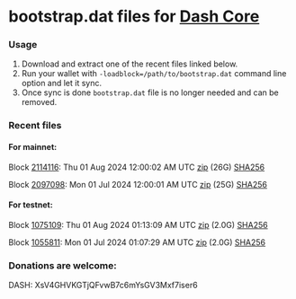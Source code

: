 # bootstrap.dat files for [Dash Core](https://github.com/dashpay/dash)

### Usage

1. Download and extract one of the recent files linked below.
1. Run your wallet with `-loadblock=/path/to/bootstrap.dat` command line option and let it sync.
1. Once sync is done `bootstrap.dat` file is no longer needed and can be removed.

### Recent files

#### For mainnet:

Block [2114116](https://insight.dash.org/insight/block/0000000000000020544b9e9632bd04e06d0710769617bcf48fa5ad78052488b9): Thu 01 Aug 2024 12:00:02 AM UTC [zip](https://dash-bootstrap-2.ams3.digitaloceanspaces.com/mainnet/2024-08-01/bootstrap.dat.zip) (26G) [SHA256](https://dash-bootstrap-2.ams3.digitaloceanspaces.com/mainnet/2024-08-01/sha256.txt)

Block [2097098](https://insight.dash.org/insight/block/00000000000000146704c391c9400e6af7b47c3edafd92cae007b869cab8f988): Mon 01 Jul 2024 12:00:01 AM UTC [zip](https://dash-bootstrap-2.ams3.digitaloceanspaces.com/mainnet/2024-07-01/bootstrap.dat.zip) (25G) [SHA256](https://dash-bootstrap-2.ams3.digitaloceanspaces.com/mainnet/2024-07-01/sha256.txt)


#### For testnet:

Block [1075109](https://testnet-insight.dashevo.org/insight/block/0000023e2f336dec7f8520274aa85eba08e9e9afe4a1de6d3996b65aa9cc1b33): Thu 01 Aug 2024 01:13:09 AM UTC [zip](https://dash-bootstrap-2.ams3.digitaloceanspaces.com/testnet/2024-08-01/bootstrap.dat.zip) (2.0G) [SHA256](https://dash-bootstrap-2.ams3.digitaloceanspaces.com/testnet/2024-08-01/sha256.txt)

Block [1055811](https://testnet-insight.dashevo.org/insight/block/000001989ed3168cd426b6bf90f9e0387e7134cc79cfc3bf49723aef4edf1f02): Mon 01 Jul 2024 01:07:29 AM UTC [zip](https://dash-bootstrap-2.ams3.digitaloceanspaces.com/testnet/2024-07-01/bootstrap.dat.zip) (2.0G) [SHA256](https://dash-bootstrap-2.ams3.digitaloceanspaces.com/testnet/2024-07-01/sha256.txt)


### Donations are welcome:

DASH: XsV4GHVKGTjQFvwB7c6mYsGV3Mxf7iser6
